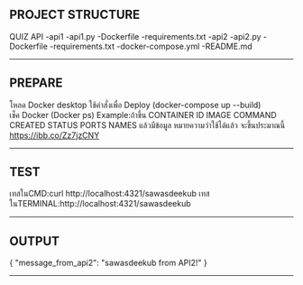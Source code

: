 ## PROJECT STRUCTURE ##

  QUIZ API
   -api1
    -api1.py
    -Dockerfile
    -requirements.txt
  -api2
    -api2.py
    -Dockerfile
    -requirements.txt
  -docker-compose.yml
  -README.md

---------------------------------------------------------------------------------------------

## PREPARE ##

  โหลด Docker desktop
  ใช้คำสั่งเพื่อ Deploy (docker-compose up --build)        
  เช็ค Docker (Docker ps)
  Example:ถ้าขึ้น
  CONTAINER ID   IMAGE   COMMAND    CREATED   STATUS    PORTS     NAMES
  แล้วมีข้อมูล 
  หมายความว่าใช้ได้แล้ว จะขึ้นประมาณนี้ https://ibb.co/Zz7jzCNY

---------------------------------------------------------------------------------------------

## TEST ##
เทสในCMD:curl http://localhost:4321/sawasdeekub
เทสในTERMINAL:http://localhost:4321/sawasdeekub

---------------------------------------------------------------------------------------------

## OUTPUT ## 

{
  "message_from_api2": "sawasdeekub from API2!"
}

---------------------------------------------------------------------------------------------
